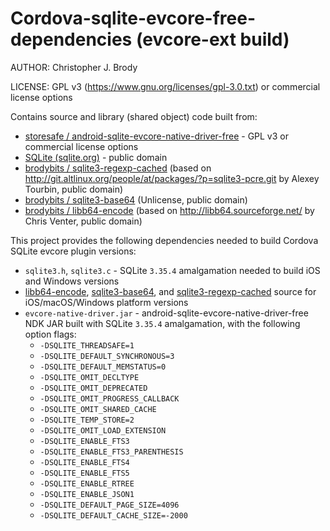 # Cordova-sqlite-evcore-free-dependencies (evcore-ext build)

AUTHOR: Christopher J. Brody

LICENSE: GPL v3 (<https://www.gnu.org/licenses/gpl-3.0.txt>) or commercial license options

Contains source and library (shared object) code built from:
- [storesafe / android-sqlite-evcore-native-driver-free](https://github.com/storesafe/android-sqlite-evcore-native-driver-free) - GPL v3 or commercial license options
- [SQLite (sqlite.org)](https://sqlite.org/) - public domain
- [brodybits / sqlite3-regexp-cached](https://github.com/brodybits/sqlite3-regexp-cached) (based on <http://git.altlinux.org/people/at/packages/?p=sqlite3-pcre.git> by Alexey Tourbin, public domain)
- [brodybits / sqlite3-base64](https://github.com/brodybits/sqlite3-base64) (Unlicense, public domain)
- [brodybits / libb64-encode](https://github.com/brodybits/libb64-encode) (based on <http://libb64.sourceforge.net/> by Chris Venter, public domain)

This project provides the following dependencies needed to build Cordova SQLite evcore plugin versions:
- `sqlite3.h`, `sqlite3.c` - SQLite `3.35.4` amalgamation needed to build iOS and Windows versions
- [libb64-encode](https://github.com/brodybits/libb64-encode), [sqlite3-base64](https://github.com/brodybits/sqlite3-base64), and [sqlite3-regexp-cached](https://github.com/brodybits/sqlite3-regexp-cached) source for iOS/macOS/Windows platform versions
- `evcore-native-driver.jar` - android-sqlite-evcore-native-driver-free NDK JAR built with SQLite `3.35.4` amalgamation, with the following option flags:
   - `-DSQLITE_THREADSAFE=1`
   - `-DSQLITE_DEFAULT_SYNCHRONOUS=3`
   - `-DSQLITE_DEFAULT_MEMSTATUS=0`
   - `-DSQLITE_OMIT_DECLTYPE`
   - `-DSQLITE_OMIT_DEPRECATED`
   - `-DSQLITE_OMIT_PROGRESS_CALLBACK`
   - `-DSQLITE_OMIT_SHARED_CACHE`
   - `-DSQLITE_TEMP_STORE=2`
   - `-DSQLITE_OMIT_LOAD_EXTENSION`
   - `-DSQLITE_ENABLE_FTS3`
   - `-DSQLITE_ENABLE_FTS3_PARENTHESIS`
   - `-DSQLITE_ENABLE_FTS4`
   - `-DSQLITE_ENABLE_FTS5`
   - `-DSQLITE_ENABLE_RTREE`
   - `-DSQLITE_ENABLE_JSON1`
   - `-DSQLITE_DEFAULT_PAGE_SIZE=4096`
   - `-DSQLITE_DEFAULT_CACHE_SIZE=-2000`
